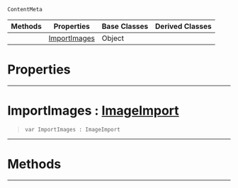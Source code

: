  `ContentMeta`

|Methods|Properties|Base Classes|Derived Classes|
|---|---|---|---|
| |[ ImportImages](https://plasmaengine.github.io/PlasmaDocs/Plasma1/C++/code_reference/class_reference/imageoptions.md#importimages-plasma-engine)|Object| |


 #  Properties


---  
 #  ImportImages : [ImageImport](https://plasmaengine.github.io/PlasmaDocs/Plasma1/C++/code_reference/enum_reference.md#imageimport)

> 
> ``` lang=cpp, name=Lightning
> var ImportImages : ImageImport


---  
 #  Methods


---  
 

 